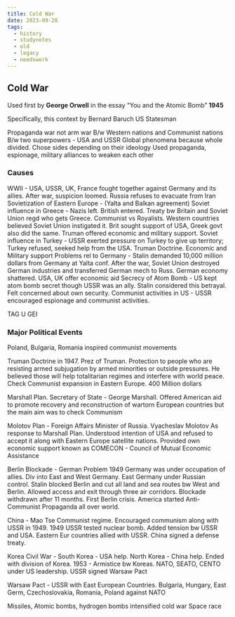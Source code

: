 ```yaml
---
title: Cold War
date: 2023-09-28
tags:
  - history
  - studynotes
  - old
  - legacy
  - needswork
---
```

## Cold War
Used first by **George Orwell** in the essay “You and the Atomic Bomb” **1945**

Specifically, this context by Bernard Baruch US Statesman

Propaganda war not arm war
B/w Western nations and Communist nations
B/w two superpowers - USA and USSR
Global phenomena because whole divided. Chose sides depending on their ideology
Used propaganda, espionage, military alliances to weaken each other

### Causes
WWII - USA, USSR, UK, France fought together against Germany and its allies. After war, suspicion loomed. 
Russia refuses to evacuate from Iran
Sovietization of Eastern Europe - (Yalta and Balkan agreement)
Soviet influence in Greece - Nazis left. British entered. Treaty bw Britain and Soviet Union regd who gets Greece. Communist vs Royalists. Western countries believed Soviet Union instigated it. Brit sought support of USA, Greek govt also did the same. Truman offered economic and military support. 
Soviet influence in Turkey - USSR exerted pressure on Turkey to give up territory; Turkey refused, seeked help from the USA. Truman Doctrine. Economic and Military support
Problems rel to Germany - Stalin demanded 10,000 million dollars from Germany at Yalta conf. After the war, Soviet Union destroyed German industries and transferred German mech to Russ. German economy shattered. USA, UK offer economic aid
Secrecy of Atom Bomb - US kept atom bomb secret though USSR was an ally. Stalin considered this betrayal. Felt concerned about own security.
Communist activities in US - USSR encouraged espionage and communist activities.  

TAG U GEI

### Major Political Events 

Poland, Bulgaria, Romania inspired communist movements

Truman Doctrine in 1947. Prez of Truman. Protection to people who are resisting armed subjugation by armed minorities or outside pressures. He believed those will help totalitarian regimes and interfere with world peace. Check Communist expansion in Eastern Europe. 400 Million dollars

Marshall Plan. Secretary of State - George Marshall. Offered American aid to promote recovery and reconstruction of wartorn European countries but the main aim was to check Communism


Molotov Plan - Foreign Affairs Minister of Russia. Vyacheslav Molotov
As response to Marshall Plan. Understood intention of USA and refused to accept it along with Eastern Europe satellite nations. Provided own economic support known as COMECON - Council of Mutual Economic Assistance

Berlin Blockade - German Problem 1949
Germany was under occupation of allies. Div into East and West Germany. East Germany under Russian control. Stalin blocked Berlin and cut all land and sea routes bw West and Berlin. Allowed access and exit through three air corridors. Blockade withdrawn after 11 months. First Berlin crisis. America started Anti-Communist Propaganda all over world. 

China - Mao Tse  Communist regime. Encouraged communism along with USSR in 1949. 1949 USSR tested nuclear bomb. Added tension bw USSR and USA. Eastern Eur countries allied with USSR. China signed a defense treaty.

Korea Civil War - South Korea - USA help. North Korea - China help. Ended with division of Korea. 1953 - Armistice bw Koreas. NATO, SEATO, CENTO under US leadership. USSR signed Warsaw Pact

Warsaw Pact - USSR with East European Countries. Bulgaria, Hungary, East Germ, Czechoslovakia, Romania, Poland against NATO

Missiles, Atomic bombs, hydrogen bombs intensified cold war
Space race






